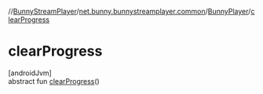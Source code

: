//[BunnyStreamPlayer](../../../index.md)/[net.bunny.bunnystreamplayer.common](../index.md)/[BunnyPlayer](index.md)/[clearProgress](clear-progress.md)

# clearProgress

[androidJvm]\
abstract fun [clearProgress](clear-progress.md)()